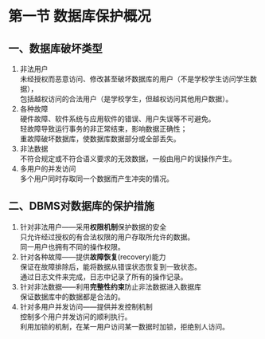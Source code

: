 # 第一节 数据库保护概况

## 一、数据库破坏类型

1. 非法用户  
   未经授权而恶意访问、修改甚至破坏数据库的用户（不是学校学生访问学生数据），  
   包括越权访问的合法用户（是学校学生，但越权访问其他用户数据）。
2. 各种故障  
   硬件故障、软件系统与应用软件的错误、用户失误等不可避免。  
   轻故障导致运行事务的非正常结束，影响数据正确性；  
   重故障破坏数据库，使数据库数据部分或全部丢失。
3. 非法数据  
   不符合规定或不符合语义要求的无效数据，一般由用户的误操作产生。
4. 多用户的并发访问  
   多个用户同时存取同一个数据而产生冲突的情况。

## 二、DBMS对数据库的保护措施

1. 针对非法用户——采用**权限机制**保护数据的安全  
   只允许经过授权的有合法权限的用户存取所允许的数据。  
   同一用户也拥有不同的操作权限。
2. 针对各种故障——提供**故障恢复**(recovery)能力  
   保证在故障排除后，能将数据从错误状态恢复到一致状态。  
   通过日志文件来完成，日志中记录了所有的操作记录。
3. 针对非法数据——利用**完整性约束**防止非法数据进入数据库  
   保证数据库中的数据都是合法的。
4. 针对多用户并发访问——提供并发控制机制  
   控制多个用户并发访问的顺利执行。  
   利用加锁的机制，在某一用户访问某一数据时加锁，拒绝别人访问。
